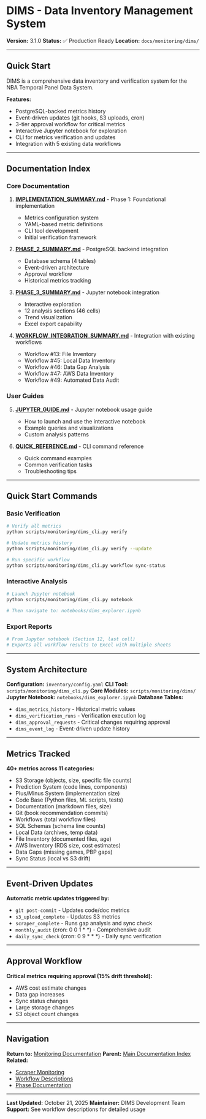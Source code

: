 # DIMS - Data Inventory Management System

**Version:** 3.1.0
**Status:** ✅ Production Ready
**Location:** `docs/monitoring/dims/`

---

## Quick Start

DIMS is a comprehensive data inventory and verification system for the NBA Temporal Panel Data System.

**Features:**
- PostgreSQL-backed metrics history
- Event-driven updates (git hooks, S3 uploads, cron)
- 3-tier approval workflow for critical metrics
- Interactive Jupyter notebook for exploration
- CLI for metrics verification and updates
- Integration with 5 existing data workflows

---

## Documentation Index

### Core Documentation

1. **[IMPLEMENTATION_SUMMARY.md](IMPLEMENTATION_SUMMARY.md)** - Phase 1: Foundational implementation
   - Metrics configuration system
   - YAML-based metric definitions
   - CLI tool development
   - Initial verification framework

2. **[PHASE_2_SUMMARY.md](PHASE_2_SUMMARY.md)** - PostgreSQL backend integration
   - Database schema (4 tables)
   - Event-driven architecture
   - Approval workflow
   - Historical metrics tracking

3. **[PHASE_3_SUMMARY.md](PHASE_3_SUMMARY.md)** - Jupyter notebook integration
   - Interactive exploration
   - 12 analysis sections (46 cells)
   - Trend visualization
   - Excel export capability

4. **[WORKFLOW_INTEGRATION_SUMMARY.md](WORKFLOW_INTEGRATION_SUMMARY.md)** - Integration with existing workflows
   - Workflow #13: File Inventory
   - Workflow #45: Local Data Inventory
   - Workflow #46: Data Gap Analysis
   - Workflow #47: AWS Data Inventory
   - Workflow #49: Automated Data Audit

### User Guides

5. **[JUPYTER_GUIDE.md](JUPYTER_GUIDE.md)** - Jupyter notebook usage guide
   - How to launch and use the interactive notebook
   - Example queries and visualizations
   - Custom analysis patterns

6. **[QUICK_REFERENCE.md](QUICK_REFERENCE.md)** - CLI command reference
   - Quick command examples
   - Common verification tasks
   - Troubleshooting tips

---

## Quick Start Commands

### Basic Verification
```bash
# Verify all metrics
python scripts/monitoring/dims_cli.py verify

# Update metrics history
python scripts/monitoring/dims_cli.py verify --update

# Run specific workflow
python scripts/monitoring/dims_cli.py workflow sync-status
```

### Interactive Analysis
```bash
# Launch Jupyter notebook
python scripts/monitoring/dims_cli.py notebook

# Then navigate to: notebooks/dims_explorer.ipynb
```

### Export Reports
```bash
# From Jupyter notebook (Section 12, last cell)
# Exports all workflow results to Excel with multiple sheets
```

---

## System Architecture

**Configuration:** `inventory/config.yaml`
**CLI Tool:** `scripts/monitoring/dims_cli.py`
**Core Modules:** `scripts/monitoring/dims/`
**Jupyter Notebook:** `notebooks/dims_explorer.ipynb`
**Database Tables:**
- `dims_metrics_history` - Historical metric values
- `dims_verification_runs` - Verification execution log
- `dims_approval_requests` - Critical changes requiring approval
- `dims_event_log` - Event-driven update history

---

## Metrics Tracked

**40+ metrics across 11 categories:**
- S3 Storage (objects, size, specific file counts)
- Prediction System (code lines, components)
- Plus/Minus System (implementation size)
- Code Base (Python files, ML scripts, tests)
- Documentation (markdown files, size)
- Git (book recommendation commits)
- Workflows (total workflow files)
- SQL Schemas (schema line counts)
- Local Data (archives, temp data)
- File Inventory (documented files, age)
- AWS Inventory (RDS size, cost estimates)
- Data Gaps (missing games, PBP gaps)
- Sync Status (local vs S3 drift)

---

## Event-Driven Updates

**Automatic metric updates triggered by:**
- `git post-commit` - Updates code/doc metrics
- `s3_upload_complete` - Updates S3 metrics
- `scraper_complete` - Runs gap analysis and sync check
- `monthly_audit` (cron: 0 0 1 * *) - Comprehensive audit
- `daily_sync_check` (cron: 0 9 * * *) - Daily sync verification

---

## Approval Workflow

**Critical metrics requiring approval (15% drift threshold):**
- AWS cost estimate changes
- Data gap increases
- Sync status changes
- Large storage changes
- S3 object count changes

---

## Navigation

**Return to:** [Monitoring Documentation](../)
**Parent:** [Main Documentation Index](../../README.md)
**Related:**
- [Scraper Monitoring](../../SCRAPER_MONITORING_SYSTEM.md)
- [Workflow Descriptions](../../claude_workflows/workflow_descriptions/)
- [Phase Documentation](../../phases/)

---

**Last Updated:** October 21, 2025
**Maintainer:** DIMS Development Team
**Support:** See workflow descriptions for detailed usage
